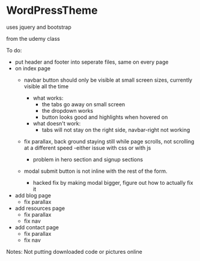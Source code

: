 # WordPressTheme


uses jquery and bootstrap

from the udemy class

To do: 
- put header and footer into seperate files, same on every page
- on index page
	- navbar button should only be visible at small screen sizes, currently visible all the time 
		- what works:
			- the tabs go away on small screen
			- the dropdown works
			- button looks good and highlights when hovered on
		- what doesn't work:
			- tabs will not stay on the right side, navbar-right not working
			
	- fix parallax, back ground staying still while page scrolls, not scrolling at a different speed
		-either issue with css or with js
		- problem in hero section and signup sections
	- modal submit button is not inline with the rest of the form.  
		- hacked fix by making modal bigger, figure out how to actually fix it
- add blog page
	- fix parallax
- add resources page
	- fix parallax
	- fix nav
- add contact page
	- fix parallax 
	- fix nav

Notes:
Not putting downloaded code or pictures online

